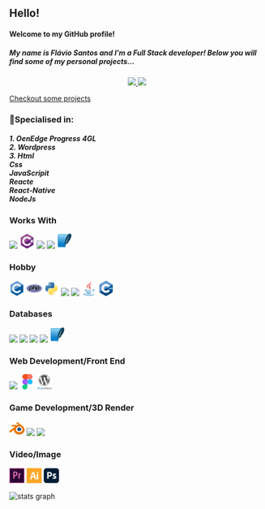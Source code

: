 <h2>Hello!</h2>
<h4>Welcome to my GitHub profile! </h4> 
<h5>My name is Flávio Santos and I'm a Full Stack developer! Below you will find some of my personal projects...</h5>

<div align="center">
  <a href="https://github.com/flaviosantos">
  <img height="180em" src="https://github-readme-stats-git-masterrstaa-rickstaa.vercel.app/api/top-langs/?username=flaviosantos&layout=compact&langs_count=8&theme=dracula&exclude_repo=financial-manager-old"/>
  <img height="180em" src="https://github-readme-stats-git-masterrstaa-rickstaa.vercel.app/api?username=flaviosantos&show_icons=true&theme=dracula&include_all_commits=true&count_private=true"/>
</a></div>    

<a href="https://github.com/flaviopsants/flaviosantos/edit/main/README.md">Checkout some projects</a>

<h3>🥇Specialised in:</h3>
<h5>
1. OenEdge Progress 4GL <br>
2. Wordpress <br>
3. Html <br>
  Css<br>
  JavaScripit <br>
  Reacte <br>
  React-Native <br>
  NodeJs <br>
</h5>

<h3>Works With</h3>
<p float="left" align="left">
  <img src="https://yt3.googleusercontent.com/ytc/AL5GRJWI2l7AM0zJdXzNW8aYINIazTxIIPd-n6BwfEUocw=s900-c-k-c0x00ffffff-no-rj" width="30"/>
  <img src="https://github.com/devicons/devicon/blob/master/icons/csharp/csharp-original.svg" width="30"/>
  <img src="https://upload.wikimedia.org/wikipedia/commons/thumb/f/f1/Microsoft_Office_Access_%282019-present%29.svg/640px-Microsoft_Office_Access_%282019-present%29.svg.png" width="30"/> 
  <img src="https://cdn-icons-png.flaticon.com/512/5969/5969346.png" width="30"/>
  <img src="https://github.com/devicons/devicon/blob/master/icons/sqlite/sqlite-original.svg" width="30"/>
</p>

<h3>Hobby</h3>
<p float="left" align="left">
  <img src="https://github.com/devicons/devicon/blob/master/icons/c/c-original.svg" width="30" />
  <img src="https://github.com/devicons/devicon/blob/master/icons/php/php-original.svg" width="30"/>
  <img src="https://github.com/devicons/devicon/blob/master/icons/python/python-original.svg" width="30"/>
  <img src="https://creazilla-store.fra1.digitaloceanspaces.com/icons/3256481/file-type-cobol-icon-md.png" width="30"/>
  <img src="https://veriklick.com/wp-content/uploads/2021/12/Assembly.png" width="30"/>
  <img src="https://github.com/devicons/devicon/blob/master/icons/java/java-original.svg" width="30"/>
  <img src="https://github.com/devicons/devicon/blob/master/icons/cplusplus/cplusplus-original.svg" width="30"/>
</p>

<h3>Databases</h3>
<p float="left" align="left">
  <img src="https://yt3.googleusercontent.com/ytc/AL5GRJWI2l7AM0zJdXzNW8aYINIazTxIIPd-n6BwfEUocw=s900-c-k-c0x00ffffff-no-rj" width="30"/>
  <img src="https://upload.wikimedia.org/wikipedia/commons/thumb/f/f1/Microsoft_Office_Access_%282019-present%29.svg/640px-Microsoft_Office_Access_%282019-present%29.svg.png" width="30"/>
  <img src="https://upload.wikimedia.org/wikipedia/commons/thumb/3/34/Microsoft_Office_Excel_%282019–present%29.svg/826px-Microsoft_Office_Excel_%282019–present%29.svg.png" width="30"/>
  <img src="https://cdn-icons-png.flaticon.com/512/337/337953.png" width="30"/>
  <img src="https://github.com/devicons/devicon/blob/master/icons/sqlite/sqlite-original.svg" width="30"/>
</p>

<h3>Web Development/Front End</h3>
<p float="left" align="left">
  <img src="https://yt3.googleusercontent.com/ytc/AL5GRJWI2l7AM0zJdXzNW8aYINIazTxIIPd-n6BwfEUocw=s900-c-k-c0x00ffffff-no-rj" width="30"/>
  <img src="https://github.com/devicons/devicon/blob/master/icons/figma/figma-original.svg" width="30" /> 
  <img src="https://github.com/devicons/devicon/blob/master/icons/wordpress/wordpress-original.svg" width="30"/>
</p>

<h3>Game Development/3D Render</h3>
<p float="left" align="left">
  <img src="https://github.com/devicons/devicon/blob/master/icons/blender/blender-original.svg" width="30"/>
  <img src="https://cdn-icons-png.flaticon.com/512/5969/5969346.png" width="30"/>
  <img src="https://cdn2.steamgriddb.com/file/sgdb-cdn/icon/9a78493f50b3cf15df1b06f57675a14c.png" width="30"/>
</p>

<h3>Video/Image</h3>
<p float="left" align="left">
  <img src="https://github.com/devicons/devicon/blob/master/icons/premierepro/premierepro-original.svg" width="30"/>
  <img src="https://github.com/devicons/devicon/blob/master/icons/illustrator/illustrator-plain.svg" width="30"/>
  <img src="https://github.com/devicons/devicon/blob/master/icons/photoshop/photoshop-plain.svg" width="30"/>
</p>


<div align="left">
  <img src="https://github-readme-stats.vercel.app/api?username=flaviosantos&hide_title=false&hide_rank=false&show_icons=true&include_all_commits=true&count_private=true&disable_animations=false&theme=gruvbox_light&locale=en&hide_border=false&order=1" height="150" alt="stats graph"  />

